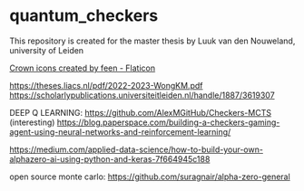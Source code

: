 # quantum_checkers
This repository is created for the master thesis by Luuk van den Nouweland, university of Leiden

<a href="https://www.flaticon.com/free-icons/crown" title="crown icons">Crown icons created by feen - Flaticon</a>



https://theses.liacs.nl/pdf/2022-2023-WongKM.pdf
https://scholarlypublications.universiteitleiden.nl/handle/1887/3619307


DEEP Q LEARNING:
https://github.com/AlexMGitHub/Checkers-MCTS (interesting)
https://blog.paperspace.com/building-a-checkers-gaming-agent-using-neural-networks-and-reinforcement-learning/

https://medium.com/applied-data-science/how-to-build-your-own-alphazero-ai-using-python-and-keras-7f664945c188

open source monte carlo: https://github.com/suragnair/alpha-zero-general
